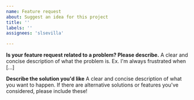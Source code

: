 ```yaml
---
name: Feature request
about: Suggest an idea for this project
title: ''
labels: ''
assignees: 'slsevilla'

---
```


**Is your feature request related to a problem? Please describe.**
A clear and concise description of what the problem is. Ex. I'm always frustrated when [...]

**Describe the solution you'd like**
A clear and concise description of what you want to happen. If there are alternative solutions or features you've considered, please include these!